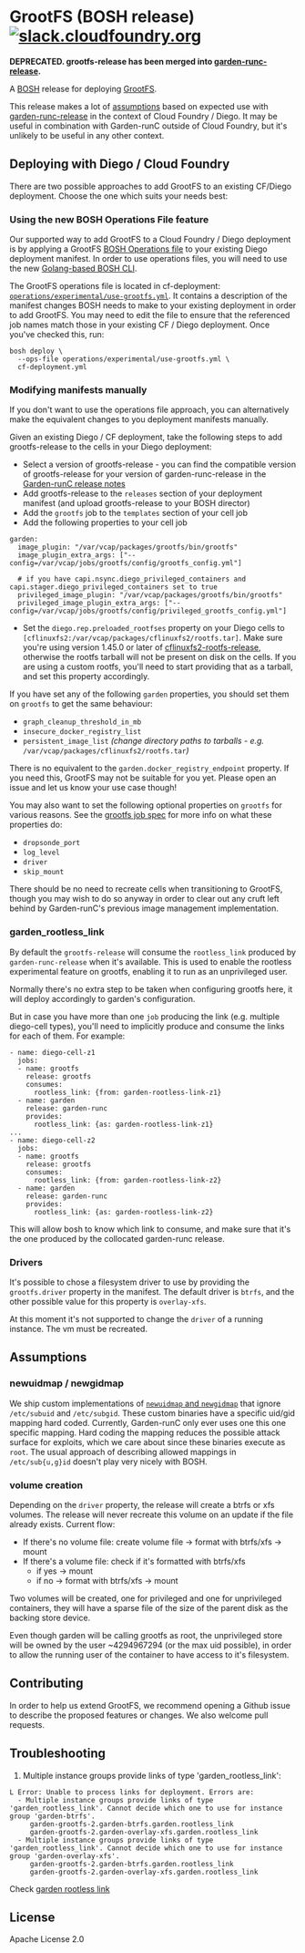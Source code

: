 # GrootFS (BOSH release) [![slack.cloudfoundry.org](https://slack.cloudfoundry.org/badge.svg)](https://slack.cloudfoundry.org)

**DEPRECATED. grootfs-release has been merged into [garden-runc-release](https://github.com/cloudfoundry/garden-runc-release).**

A [BOSH](http://docs.cloudfoundry.org/bosh/) release for deploying
[GrootFS](https://github.com/cloudfoundry/grootfs).

This release makes a lot of [assumptions](#assumptions) based on expected use
with [garden-runc-release](https://github.com/cloudfoundry/garden-runc-release)
in the context of Cloud Foundry / Diego. It may be useful in combination with
Garden-runC outside of Cloud Foundry, but it's unlikely to be useful in any
other context.

## Deploying with Diego / Cloud Foundry

There are two possible approaches to add GrootFS to an existing CF/Diego deployment. Choose
the one which suits your needs best:

### Using the new BOSH Operations File feature

Our supported way to add GrootFS
to a Cloud Foundry / Diego deployment
is by applying a GrootFS [BOSH Operations file](https://github.com/cppforlife/go-patch/blob/master/docs/examples.md)
to your existing Diego deployment manifest.
In order to use operations files,
you will need to use the new [Golang-based BOSH CLI](https://github.com/cloudfoundry/bosh-cli).

The GrootFS operations file is located in cf-deployment:
[`operations/experimental/use-grootfs.yml`](https://github.com/cloudfoundry/cf-deployment/blob/master/operations/experimental/use-grootfs.yml).
It contains a description of the manifest changes
BOSH needs to make to your existing deployment
in order to add GrootFS.
You may need to edit the file
to ensure that the referenced job names match
those in your existing CF / Diego deployment.
Once you've checked this, run:

```
bosh deploy \
  --ops-file operations/experimental/use-grootfs.yml \
  cf-deployment.yml
```

### Modifying manifests manually

If you don't want to use the operations file approach, you can alternatively make the equivalent
changes to you deployment manifests manually.

Given an existing Diego / CF deployment, take the following steps to add
grootfs-release to the cells in your Diego deployment:

* Select a version of grootfs-release - you can find the compatible version of
   grootfs-release for your version of garden-runc-release in the [Garden-runC
   release notes](https://github.com/cloudfoundry/garden-runc-release/releases)
* Add grootfs-release to the `releases` section of your deployment manifest
   (and upload grootfs-release to your BOSH director)
* Add the `grootfs` job to the `templates` section of your cell job
* Add the following properties to your cell job
```
garden:
  image_plugin: "/var/vcap/packages/grootfs/bin/grootfs"
  image_plugin_extra_args: ["--config=/var/vcap/jobs/grootfs/config/grootfs_config.yml"]

  # if you have capi.nsync.diego_privileged_containers and capi.stager.diego_privileged_containers set to true
  privileged_image_plugin: "/var/vcap/packages/grootfs/bin/grootfs"
  privileged_image_plugin_extra_args: ["--config=/var/vcap/jobs/grootfs/config/privileged_grootfs_config.yml"]
```
* Set the `diego.rep.preloaded_rootfses` property on your Diego cells to
  `[cflinuxfs2:/var/vcap/packages/cflinuxfs2/rootfs.tar]`. Make sure you're
  using version 1.45.0 or later of
  [cflinuxfs2-rootfs-release](https://github.com/cloudfoundry/cflinuxfs2-rootfs-release),
  otherwise the rootfs tarball will not be present on disk on the cells. If you
  are using a custom rootfs, you'll need to start providing that as a tarball,
  and set this property accordingly.

If you have set any of the following `garden` properties, you should set them on
`grootfs` to get the same behaviour:
- `graph_cleanup_threshold_in_mb`
- `insecure_docker_registry_list`
- `persistent_image_list` _(change directory paths to tarballs - e.g._
  `/var/vcap/packages/cflinuxfs2/rootfs.tar`_)_

There is no equivalent to the `garden.docker_registry_endpoint` property. If you
need this, GrootFS may not be suitable for you yet. Please open an issue and let
us know your use case though!

You may also want to set the following optional properties on `grootfs` for
various reasons. See the [grootfs job spec](jobs/grootfs/spec) for more info on
what these properties do:
- `dropsonde_port`
- `log_level`
- `driver`
- `skip_mount`

There should be no need to recreate cells when transitioning to GrootFS, though
you may wish to do so anyway in order to clear out any cruft left behind by
Garden-runC's previous image management implementation.

### garden_rootless_link

By default the `grootfs-release` will consume the `rootless_link` produced by `garden-runc-release`
when it's available. This is used to enable the rootless experimental feature on
grootfs, enabling it to run as an unprivileged user.

Normally there's no extra step to be taken when configuring grootfs here, it will
deploy accordingly to garden's configuration.

But in case you have more than one `job` producing the link (e.g. multiple diego-cell types),
you'll need to implicitly produce and consume the links for each of them. For example:


```
- name: diego-cell-z1
  jobs:
  - name: grootfs
    release: grootfs
    consumes:
      rootless_link: {from: garden-rootless-link-z1}
  - name: garden
    release: garden-runc
    provides:
      rootless_link: {as: garden-rootless-link-z1}
...
- name: diego-cell-z2
  jobs:
  - name: grootfs
    release: grootfs
    consumes:
      rootless_link: {from: garden-rootless-link-z2}
  - name: garden
    release: garden-runc
    provides:
      rootless_link: {as: garden-rootless-link-z2}
```

This will allow bosh to know which link to consume, and make sure that it's
the one produced by the collocated garden-runc release.


### Drivers

It's possible to chose a filesystem driver to use by providing the `grootfs.driver`
property in the manifest. The default driver is `btrfs`, and the other possible
value for this property is `overlay-xfs`.

At this moment it's not supported to change the `driver` of a running instance. The
vm must be recreated.

## Assumptions

### newuidmap / newgidmap

We ship custom implementations of [`newuidmap` and
`newgidmap`](https://github.com/cloudfoundry/idmapper) that ignore `/etc/subuid`
and `/etc/subgid`. These custom binaries have a specific uid/gid mapping hard
coded. Currently, Garden-runC only ever uses one this one specific mapping.
Hard coding the mapping reduces the possible attack surface for exploits, which
we care about since these binaries execute as `root`. The usual approach of
describing allowed mappings in `/etc/sub{u,g}id` doesn't play very nicely with
BOSH.

### volume creation

Depending on the `driver` property, the release will create a btrfs or xfs volumes.
The release will never recreate this volume on an update if the file
already exists. Current flow:

* If there's no volume file: create volume file -> format with btrfs/xfs -> mount
* If there's a volume file: check if it's formatted with btrfs/xfs
  * if yes -> mount
  * if no -> format with btrfs/xfs -> mount

Two volumes will be created, one for privileged and one for unprivileged
containers, they will have a sparse file of the size of the parent disk as
the backing store device.

Even though garden will be calling grootfs as root, the unprivileged store
will be owned by the user ~4294967294 (or the max uid possible), in order to
allow the running user of the container to have access to it's filesystem.

## Contributing

In order to help us extend GrootFS, we recommend opening a Github issue to
describe the proposed features or changes. We also welcome pull requests.

## Troubleshooting


1. Multiple instance groups provide links of type 'garden_rootless_link':

  ```
  L Error: Unable to process links for deployment. Errors are:
    - Multiple instance groups provide links of type 'garden_rootless_link'. Cannot decide which one to use for instance group 'garden-btrfs'.
       garden-grootfs-2.garden-btrfs.garden.rootless_link
       garden-grootfs-2.garden-overlay-xfs.garden.rootless_link
    - Multiple instance groups provide links of type 'garden_rootless_link'. Cannot decide which one to use for instance group 'garden-overlay-xfs'.
       garden-grootfs-2.garden-btrfs.garden.rootless_link
       garden-grootfs-2.garden-overlay-xfs.garden.rootless_link
  ```

  Check [garden rootless link](#garden_rootless_link)


## License

Apache License 2.0

